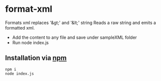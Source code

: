 # format-xml
Formats xml replaces '&amp;gt;' and '&amp;lt;' string
Reads a raw string and emits a formatted xml.

- Add the content to any file and save under sampleXML folder
- Run node index.js

## Installation via [npm](https://npmjs.org)

```shell
npm i
node index.js
```
